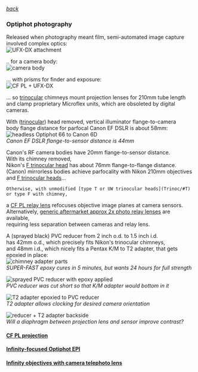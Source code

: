 ---
---
[*back*](./)
### Optiphot photography  
Released when photography meant film,
semi-automated image capture involved complex optics:  
![UFX-DX attachment](Images/UFX-DX.jpg)  

.. for a camera body:  
![camera body](Images/FX-35DX.jpg)  

... with prisms for finder and exposure:  
![CF PL + UFX-DX](Images/CF-PL.jpg)  

... so [trinocular](Trinoc/) chimneys mount projection lenses for 210mm tube length  
and clamp proprietary Microflex units, which are obsoleted by digital cameras.  

With ([trinocular](Trinoc/)) head removed, vertical illuminator flange-to-camera  
body flange distance for parfocal Canon EF DSLR is about 58mm:  
![headless Optiphot 66 to Canon 6D](Images/headless58mm.jpg)  
*Canon EF DSLR flange-to-sensor distance is 44mm*  

Canon's RF camera bodies have 20mm flange-to-sensor distance.  
With its chimney removed,  
Nikon's [F trinocular head](Trinoc/#F) has about 76mm flange-to-flange distance.  
(Canon) mirrorless bodies achieve parfocality
with Nikon 210mm objectives and [F trinocular heads](Trinoc/#F)...  

	Otherwise, with unmodified [type T or UW trinocular heads](Trinoc/#T)
	or type F with chimney,  
a [CF PL relay lens](CFPL2.5X) refocuses objective image planes at camera sensors.  
Alternatively, [generic aftermarket approx 2x photo relay lenses](relay2x) are available,  
requiring less separation between cameras and relay lens.

A (sprayed black) PVC reducer from 2 inch o.d. to 1.5 inch i.d.  
has 42mm o.d., which precisely fits Nikon's trinocular chimneys,  
and 48mm i.d., which nicely fits a Pentax K/M to T2 adapter,
that gets epoxied in place:  
![chimney adapter parts](Images/epoxy.jpg)  
*SUPER-FAST epoxy cures in 5 minutes, but wants 24 hours for full strength*  

![sprayed PVC reducer with epoxy applied](Images/PVC.jpg)  
*PVC reducer was cut short so that K/M adapter would bottom in it*

![T2 adapter epoxied to PVC reducer](Images/pentax.jpg)  
*T2 adapter allows clocking for desired camera orientation*  

![reducer + T2 adapter backside](Images/bottom.jpg)  
*Will a diaphragm between projection lens and sensor improve contrast?*


#### [CF PL projection](CFPL2.5X)
#### [Infinity-focused Optiphot EPI](OptiphotInfinity)
#### [Infinity objectives with camera telephoto lens](CFI4x/)
